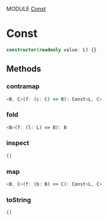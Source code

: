 MODULE [Const](https://github.com/gcanti/fp-ts/blob/master/src/Const.ts)
# Const

```ts
constructor(readonly value: L) {}
```
## Methods

### contramap
```ts
<B, C>(f: (c: C) => B): Const<L, C> 
```
### fold
```ts
<B>(f: (l: L) => B): B 
```
### inspect
```ts
() 
```
### map
```ts
<B, C>(f: (b: B) => C): Const<L, C> 
```
### toString
```ts
() 
```